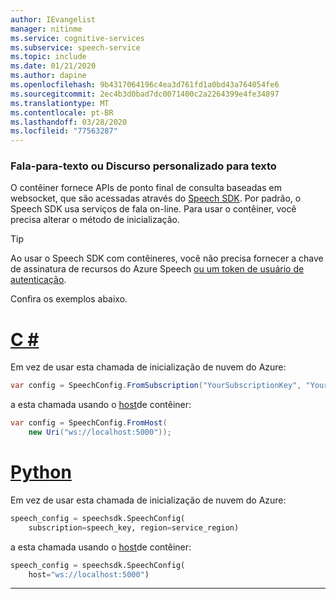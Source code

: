 ```yaml
---
author: IEvangelist
manager: nitinme
ms.service: cognitive-services
ms.subservice: speech-service
ms.topic: include
ms.date: 01/21/2020
ms.author: dapine
ms.openlocfilehash: 9b4317064196c4ea3d761fd1a0bd43a764054fe6
ms.sourcegitcommit: 2ec4b3d0bad7dc0071400c2a2264399e4fe34897
ms.translationtype: MT
ms.contentlocale: pt-BR
ms.lasthandoff: 03/28/2020
ms.locfileid: "77563287"
---
```

### <a name="speech-to-text-or-custom-speech-to-text"></a>Fala-para-texto ou Discurso personalizado para texto

O contêiner fornece APIs de ponto final de consulta baseadas em websocket, que são acessadas através do [Speech SDK](../index.yml). Por padrão, o Speech SDK usa serviços de fala on-line. Para usar o contêiner, você precisa alterar o método de inicialização.

> [!TIP]
> Ao usar o Speech SDK com contêineres, você não precisa fornecer a chave de assinatura de recursos do Azure Speech [ou um token de usuário de autenticação](../rest-speech-to-text.md#authentication).

Confira os exemplos abaixo.

# <a name="c"></a>[C #](#tab/csharp)

Em vez de usar esta chamada de inicialização de nuvem do Azure:

```csharp
var config = SpeechConfig.FromSubscription("YourSubscriptionKey", "YourServiceRegion");
```

a esta chamada usando o [host](https://docs.microsoft.com/dotnet/api/microsoft.cognitiveservices.speech.speechconfig.fromhost?view=azure-dotnet)de contêiner:

```csharp
var config = SpeechConfig.FromHost(
    new Uri("ws://localhost:5000"));
```
# <a name="python"></a>[Python](#tab/python)

Em vez de usar esta chamada de inicialização de nuvem do Azure:

```python
speech_config = speechsdk.SpeechConfig(
    subscription=speech_key, region=service_region)
```

a esta chamada usando o [host](https://docs.microsoft.com/python/api/azure-cognitiveservices-speech/azure.cognitiveservices.speech.speechconfig?view=azure-python)de contêiner:

```python
speech_config = speechsdk.SpeechConfig(
    host="ws://localhost:5000")
```

***
